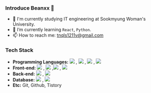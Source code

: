 ### Introduce Beanxx 👋

- 🔭 I'm currently studying IT engineering at Sookmyung Woman's University.
- 🌱 I’m currently learning ```React```, ```Python```.
- 📫 How to reach me: tnqls1211v@gmail.com

<h3>Tech Stack</h3>
<ul>
  <li><b>Programming Languages:</b> <img src="https://img.shields.io/badge/Javascript-F7DF1E?style=flat-square&logo=Javascript&logoColor=white"/></a>&nbsp, <img src="https://img.shields.io/badge/Python-3766AB?style=flat-square&logo=Python&logoColor=white"/></a>&nbsp, <img src="https://img.shields.io/badge/Java-007396?style=flat-square&logo=Java&logoColor=white"/></a>&nbsp,  <img src="https://img.shields.io/badge/C-A8B9CC?style=flat-square&logo=C&logoColor=white"/></a>&nbsp

  <li><b>Front-end:</b> <img src="https://img.shields.io/badge/React-61DAFB?style=flat-square&logo=React&logoColor=white"/></a>&nbsp, <img src="https://img.shields.io/badge/React Native-61DAFB?style=flat-square&logo=React&logoColor=white"/></a>&nbsp,<img src="https://img.shields.io/badge/HTML-E34F26?style=flat-square&logo=HTML5&logoColor=white"/></a>&nbsp, <img src="https://img.shields.io/badge/CSS-1572B6?style=flat-square&logo=CSS3&logoColor=white"/></a>&nbsp

  <li><b>Back-end:</b> <img src="https://img.shields.io/badge/Flask-000000?style=flat-square&logo=Flask&logoColor=white"/></a>&nbsp, <img src="https://img.shields.io/badge/node.js-339933?style=for-the-badge&logo=Node.js&logoColor=white">

  <li><b>Database:</b> <img src="https://img.shields.io/badge/MongoDB-47A248?style=flat-square&logo=MongoDB&logoColor=white"/></a>&nbsp, <img src="https://img.shields.io/badge/mysql-4479A1?style=for-the-badge&logo=mysql&logoColor=white">

  <li><b>Etc:</b> Git, Github, Tistory
</ul>

<!-- springboot img : <img src="https://img.shields.io/badge/SpringBoot-6DB33F?style=flat-square&logo=SpringBoot&logoColor=white"/></a>&nbsp,-->
<!-- <img src="https://img.shields.io/badge/MySQL-4479A1?style=flat-square&logo=MySQL&logoColor=white"/></a>&nbsp, >

